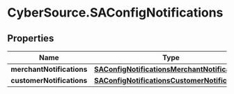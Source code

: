 # CyberSource.SAConfigNotifications

## Properties
Name | Type | Description | Notes
------------ | ------------- | ------------- | -------------
**merchantNotifications** | [**SAConfigNotificationsMerchantNotifications**](SAConfigNotificationsMerchantNotifications.md) |  | [optional] 
**customerNotifications** | [**SAConfigNotificationsCustomerNotifications**](SAConfigNotificationsCustomerNotifications.md) |  | [optional] 


